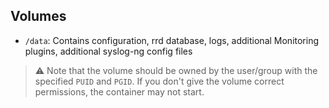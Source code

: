 ## Volumes

* `/data`: Contains configuration, rrd database, logs, additional Monitoring plugins, additional syslog-ng config files

> :warning: Note that the volume should be owned by the user/group with the specified `PUID` and `PGID`. If you don't give the volume correct permissions, the container may not start.
